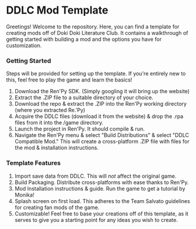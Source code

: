 # DDLC Mod Template
Greetings! Welcome to the repository. Here, you can find a template for creating mods off of Doki Doki Literature Club. It contains a walkthrough of getting started with building a mod and the options you have for customization.

### Getting Started
Steps will be provided for setting up the template. If you're entirely new to this, feel free to play the game and learn the basics!

1. Download the Ren'Py SDK. (Simply googling it will bring up the website)
2. Extract the .ZIP file to a suitable directory of your choice. 
3. Download the repo & extract the .ZIP into the Ren'Py working directory (where you extracted Re.'Py)
4. Acquire the DDLC files (download it from the website) & drop the .rpa files from it into the /game directory.
5. Launch the project in Ren'Py. It should compile & run.
6. Navigate the Ren'Py menu & select "Build Distributions" & select "DDLC Compatible Mod." This will create a cross-platform .ZIP file with files for the mod & installation instructions.

### Template Features
1. Import save data from DDLC. This will *not* affect the original game.
2. Build Packaging. Distribute cross-platforms with ease thanks to Ren'Py.
3. Mod Installation instructions & guide. Run the game to get a tutorial by Monika!
4. Splash screen on first load. This adheres to the Team Salvato guidelines for creating fan mods of the game.
5. Customizable! Feel free to base your creations off of this template, as it serves to give you a starting point for any ideas you wish to create. 
